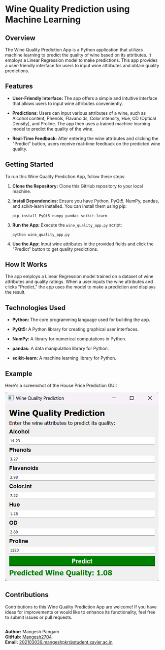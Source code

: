 # Wine Quality Prediction using Machine Learning

## Overview

The Wine Quality Prediction App is a Python application that utilizes machine learning to predict the quality of wine based on its attributes. It employs a Linear Regression model to make predictions. This app provides a user-friendly interface for users to input wine attributes and obtain quality predictions.

## Features

- **User-Friendly Interface:** The app offers a simple and intuitive interface that allows users to input wine attributes conveniently.

- **Predictions:** Users can input various attributes of a wine, such as Alcohol content, Phenols, Flavanoids, Color intensity, Hue, OD (Optical Density), and Proline. The app then uses a trained machine learning model to predict the quality of the wine.

- **Real-Time Feedback:** After entering the wine attributes and clicking the "Predict" button, users receive real-time feedback on the predicted wine quality.

## Getting Started

To run this Wine Quality Prediction App, follow these steps:

1. **Clone the Repository:** Clone this GitHub repository to your local machine.

2. **Install Dependencies:** Ensure you have Python, PyQt5, NumPy, pandas, and scikit-learn installed. You can install them using pip:

    ```
    pip install PyQt5 numpy pandas scikit-learn
    ```

3. **Run the App:** Execute the `wine_quality_app.py` script:

    ```
    python wine_quality_app.py
    ```

4. **Use the App:** Input wine attributes in the provided fields and click the "Predict" button to get quality predictions.

## How It Works

The app employs a Linear Regression model trained on a dataset of wine attributes and quality ratings. When a user inputs the wine attributes and clicks "Predict," the app uses the model to make a prediction and displays the result.

## Technologies Used

- **Python:** The core programming language used for building the app.
  
- **PyQt5:** A Python library for creating graphical user interfaces.
  
- **NumPy:** A library for numerical computations in Python.
  
- **pandas:** A data manipulation library for Python.
  
- **scikit-learn:** A machine learning library for Python.

## Example

Here's a screenshot of the House Price Prediction GUI:

![Wine Quality Prediction GUI](wine_predict.png)

## Contributions

Contributions to this Wine Quality Prediction App are welcome! If you have ideas for improvements or would like to enhance its functionality, feel free to submit issues or pull requests.

##
**Author:** Mangesh Pangam  
**GitHub:** [Mangesh2704](https://github.com/Mangesh2704)  
**Email:** 202103036.mangeshpkr@student.xavier.ac.in
